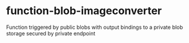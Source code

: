 # function-blob-imageconverter
Function triggered by public blobs with output bindings to a private blob storage secured by private endpoint
